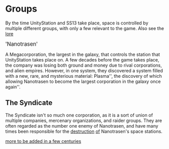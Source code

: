 # Groups
By the time UnityStation and SS13 take place, space is controlled by multiple different groups, with only a few relevant to the game. Also see the [lore](The-Lore.md)

<big>'Nanotrasen'</big>

A Megacorporation, the largest in the galaxy, that controls the station that UnityStation takes place on. A few decades before the game takes place, the company was losing both ground and money due to rival corporations, and alien empires. However, in one system, they discovered a system filled with a new, rare, and mysterious material: Plasma'', the discovery of which allowing Nanotrasen to become the largest corporation in the galaxy once again''.

## The Syndicate

The Syndicate isn't so much one corporation, as it is a sort of union of multiple companies, mercenary organizations, and raider groups. They are often regarded as the number one enemy of Nanotrasen, and have many times been responsible for the [destruction](Traitor.md) [of](Nuclear-Emergency.md) Nanotrasen's space stations.


[more to be added in a few centuries](So-close-to-impossible-that-it-might-as-well-not-even-exist.md)